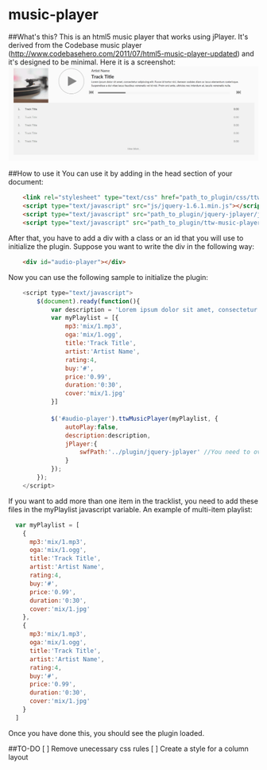 # music-player

##What's this?
This is an html5 music player that works using jPlayer.
It's derived from the Codebase music player (http://www.codebasehero.com/2011/07/html5-music-player-updated)
and it's designed to be minimal.
Here it is a screenshot:
![Alt text](screenshot.gif?raw=true "Screenshot")

##How to use it
You can use it by adding in the head section of your document:
```html
    <link rel="stylesheet" type="text/css" href="path_to_plugin/css/ttw-music-player.css">
    <script type="text/javascript" src="js/jquery-1.6.1.min.js"></script>
    <script type="text/javascript" src="path_to_plugin/jquery-jplayer/jquery.jplayer.js"></script>
    <script type="text/javascript" src="path_to_plugin/ttw-music-player.js"></script>
```

After that, you have to add a div with a class or an id that you will use to initialize the plugin.
Suppose you want to write the div in the following way:
```html
    <div id="audio-player"></div>
```

Now you can use the following sample to initialize the plugin:
```javascript
    <script type="text/javascript">
        $(document).ready(function(){
            var description = 'Lorem ipsum dolor sit amet, consectetur adipiscing elit. Fusce id tortor nisi. Aenean sodales diam ac lacus elementum scelerisque. Suspendisse a dui vitae lacus faucibus venenatis vel id nisl. Proin orci ante, ultricies nec interdum at, iaculis venenatis nulla. ';
            var myPlaylist = [{
                mp3:'mix/1.mp3',
                oga:'mix/1.ogg',
                title:'Track Title',
                artist:'Artist Name',
                rating:4,
                buy:'#',
                price:'0.99',
                duration:'0:30',
                cover:'mix/1.jpg'
            }]
  
            $('#audio-player').ttwMusicPlayer(myPlaylist, {
                autoPlay:false,
                description:description,
                jPlayer:{
                    swfPath:'../plugin/jquery-jplayer' //You need to override the default swf path any time the directory structure changes
                }
            });
        });
    </script>
```
If you want to add more than one item in the tracklist, you need to add these files in the myPlaylist javascript variable.
An example of multi-item playlist:
```javascript
  var myPlaylist = [
    {
      mp3:'mix/1.mp3',
      oga:'mix/1.ogg',
      title:'Track Title',
      artist:'Artist Name',
      rating:4,
      buy:'#',
      price:'0.99',
      duration:'0:30',
      cover:'mix/1.jpg'
    },
    {
      mp3:'mix/1.mp3',
      oga:'mix/1.ogg',
      title:'Track Title',
      artist:'Artist Name',
      rating:4,
      buy:'#',
      price:'0.99',
      duration:'0:30',
      cover:'mix/1.jpg'
    }
  ]
```
Once you have done this, you should see the plugin loaded.

##TO-DO
[ ] Remove unecessary css rules
[ ] Create a style for a column layout

